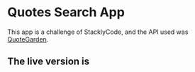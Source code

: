 # Quotes Search App

This app is a challenge of StacklyCode, and the API used was [QuoteGarden](https://github.com/pprathameshmore/QuoteGarden).

## The live version is []()